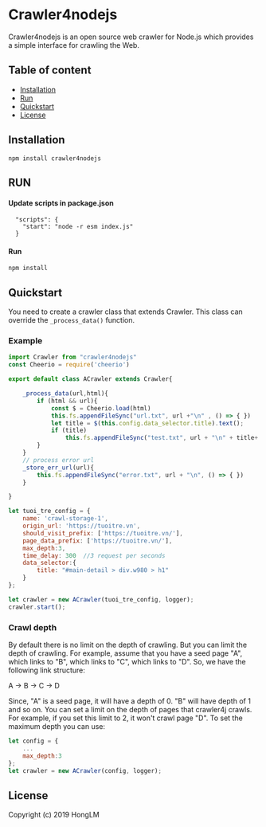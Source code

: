 # Crawler4nodejs

Crawler4nodejs is an open source web crawler for Node.js which provides a simple interface for crawling the Web.

## Table of content

- [Installation](#installation)
- [Run](#run)
- [Quickstart](#quickstart)   
- [License](#license)

## Installation
```
npm install crawler4nodejs
```
## RUN
#### Update scripts in package.json
```
  "scripts": {
    "start": "node -r esm index.js"
  }
```
#### Run
```
npm install
```
## Quickstart
You need to create a crawler class that extends Crawler. This class can override the `_process_data()` function.  

### Example
```js
import Crawler from "crawler4nodejs"
const Cheerio = require('cheerio')

export default class ACrawler extends Crawler{

    _process_data(url,html){
        if (html && url){
            const $ = Cheerio.load(html)
            this.fs.appendFileSync("url.txt", url +"\n" , () => { })
            let title = $(this.config.data_selector.title).text();
            if (title)
                this.fs.appendFileSync("test.txt", url + "\n" + title+ "\n",()=>{})
        }
    }
    // process error url
    _store_err_url(url){
        this.fs.appendFileSync("error.txt", url + "\n", () => { })
    }

}
```
```js
let tuoi_tre_config = {
    name: 'crawl-storage-1',
    origin_url: 'https://tuoitre.vn',
    should_visit_prefix: ['https://tuoitre.vn/'],
    page_data_prefix: ['https://tuoitre.vn/'],
    max_depth:3,
    time_delay: 300  //3 request per seconds
    data_selector:{
        title: "#main-detail > div.w980 > h1"
    }
};

let crawler = new ACrawler(tuoi_tre_config, logger);
crawler.start();
```


### Crawl depth
By default there is no limit on the depth of crawling. But you can limit the depth of crawling. For example, assume that you have a seed page "A", which links to "B", which links to "C", which links to "D". So, we have the following link structure:

A -> B -> C -> D

Since, "A" is a seed page, it will have a depth of 0. "B" will have depth of 1 and so on. You can set a limit on the depth of pages that crawler4j crawls. For example, if you set this limit to 2, it won't crawl page "D". To set the maximum depth you can use:
```js
let config = {
    ...
    max_depth:3
};
let crawler = new ACrawler(config, logger);
```

## License

Copyright (c) 2019 HongLM
